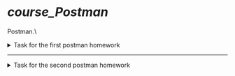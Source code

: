 # ***course_Postman***

Postman.\
<details><summary>Task for the first postman homework</summary>

Создать запросы в Postman.
Коллекция [тут](https://github.com/nN1ce/course_Postman/blob/main/QA_Course_VadimKs_33Gr.postman_collection.json)

```
Protocol: http
IP: 162.55.220.72
Port: 5005

EP_1
Method: GET
EndPoint: /get_method
request url params: 
 name: str
 age: int

response: 
[
    “Str”,
    “Str”
]

***

EP_2
Method: POST
EndPoint: /user_info_3
request form data: 
 name: str
 age: int
 salary: int

response: 
{'name': name,
          'age': age,
          'salary': salary,
          'family': {'children': [['Alex', 24], ['Kate', 12]],
                     'u_salary_1_5_year': salary * 4}


***

EP_3
Method: GET
EndPoint: /object_info_1
request url params: 
 name: str
 age: int
 weight: int

response: 
{'name': name,
          'age': age,
          'daily_food': weight * 0.012,
          'daily_sleep': weight * 2.5}


***

EP_4
Method: GET
EndPoint: /object_info_2
request url params: 
 name: str
 age: int
 salary: int

response: 
{'start_qa_salary': salary,
          'qa_salary_after_6_months': salary * 2,
          'qa_salary_after_12_months': salary * 2.7,
          'qa_salary_after_1.5_year': salary * 3.3,
          'qa_salary_after_3.5_years': salary * 3.8,
          'person': {'u_name': [user_name, salary, age],
                     'u_age': age,
                     'u_salary_5_years': salary * 4.2}
          }


***

EP_5
Method: GET
EndPoint: /object_info_3
request url params: 
 name: str
 age: int
 salary: int

response: 
{'name': name,
          'age': age,
          'salary': salary,
          'family': {'children': [['Alex', 24], ['Kate', 12]],
                     'pets': {'cat':{'name':'Sunny',
                                     'age': 3},
                              'dog':{'name':'Luky',
                                     'age': 4}},
                     'u_salary_1_5_year': salary * 4}
          }


***

EP_6
Method: GET
EndPoint: /object_info_4
request url params: 
 name: str
 age: int
 salary: int

response: 
{'name': name,
          'age': int(age),
          'salary': [salary, str(salary * 2), str(salary * 3)]


***

EP_7
Method: POST
EndPoint: /user_info_2
request form data: 
 name: str
 age: int
 salary: int

response: 
{'start_qa_salary': salary,
          'qa_salary_after_6_months': salary * 2,
          'qa_salary_after_12_months': salary * 2.7,
          'qa_salary_after_1.5_year': salary * 3.3,
          'qa_salary_after_3.5_years': salary * 3.8,
          'person': {'u_name': [user_name, salary, age],
                     'u_age': age,
                     'u_salary_5_years': salary * 4.2}
          }
          
```
          
</details>      

***

<details><summary>Task for the second postman homework</summary>
    HW_2 Postman


http://162.55.220.72:5005/first
1. Отправить запрос.
2. Статус код 200
```
pm.test("Проверка на статус-код 200", function () {
    pm.response.to.have.status(200);
});
```
3. Проверить, что в body приходит правильный string.
```
pm.test("В body приходит правильный string", function () {
    pm.expect(pm.response.text()).to.include("This is the first responce from server!ss");
});
```
***
http://162.55.220.72:5005/user_info_3
1. Отправить запрос.
2. Статус код 200.
```
pm.test("Status code is 200", function () {
    pm.response.to.have.status(200);
});
```
3. Спарсить response body в json.
```
var resp = pm.response.json();
```
4. Проверить, что name в ответе равно name s request (name вбить руками.)
```
pm.test("Req_name_Resp_name_Check_Manual", function () {
    pm.expect(resp.name).to.eql("Evgen");
});
```
5. Проверить, что age в ответе равно age s request (age вбить руками.)
```
pm.test("Resp.age = Req.age Check_Manual", function () {
    pm.expect(+resp.age).to.eql(32);
});
```
6. Проверить, что salary в ответе равно salary s request (salary вбить руками.)
```
pm.test("Resp.salary = Req.salary Check_Manual", function () {
    pm.expect(resp.salary).to.eql(7000);
});
```
7. Спарсить request.
```
var req = request.data;
```
8. Проверить, что name в ответе равно name s request (name забрать из request.)
```
pm.test('Req_name_Resp_name_Check_Auto', function () {
    pm.expect(resp.name).to.eql(req.name);
});
```
9. Проверить, что age в ответе равно age s request (age забрать из request.)
```
pm.test('Req_age_Resp_age_Check_Auto', function () {
    pm.expect(resp.age).to.eql(req.age);
});
```
10. Проверить, что salary в ответе равно salary s request (salary забрать из request.)
```
pm.test("Req_salary_Resp_salary_Check_Auto", function () {
    pm.expect(+req.salary).to.eql(resp.salary);
});
```
11. Вывести в консоль параметр family из response.
```
console.log(resp.family);
```
12. Проверить что u_salary_1_5_year в ответе равно salary*4 (salary забрать из request)
```
pm.test("Resp_salary_Req_salary*4_Check", function () {
    pm.expect(resp.family.u_salary_1_5_year).to.eql(req.salary * 4);
});
```
***
http://162.55.220.72:5005/object_info_3
1. Отправить запрос.
2. Статус код 200.
```
pm.test("Status code is 200", function () {
    pm.response.to.have.status(200);
});
```
3. Спарсить response body в json.
```
var resp = pm.response.json();
```
4. Спарсить request.
```
var req_url = pm.request.url.query.toObject();
```
5. Проверить, что name в ответе равно name s request (name забрать из request.)
```
pm.test("resp_name = req_name_Check_Auto", function () {
    pm.expect(resp.name).to.eql(req_url.name);
});
```
6. Проверить, что age в ответе равно age s request (age забрать из request.)
```
pm.test("resp_age = req_age_Check_Auto", function () {
    pm.expect(resp.age).to.eql(req_url.age);
});
```
7. Проверить, что salary в ответе равно salary s request (salary забрать из request.)
```
pm.test("resp_salary = req_salary_Check_Auto", function () {
    pm.expect(resp.salary).to.eql(+req_url.salary);
});
```
8. Вывести в консоль параметр family из response.
```
console.log(resp.family);
```
9. Проверить, что у параметра dog есть параметры name.
```
pm.test("dog have name Check", function () {
    pm.expect(resp.family.pets.dog).to.have.property('name');
});
```
10. Проверить, что у параметра dog есть параметры age.
```
pm.test("dog have age Check", function () {
    pm.expect(resp.family.pets.dog).to.have.property('age');
});
```
11. Проверить, что параметр name имеет значение Luky.
```
pm.test("name = Luky Check", function () {
    pm.expect(resp.family.pets.dog.name).to.eql('Luky');
});
```
12. Проверить, что параметр age имеет значение 4.
```
pm.test("age = 4 Check", function () {
    pm.expect(resp.family.pets.dog.age).to.eql(4);
});
```
***
http://162.55.220.72:5005/object_info_4
1. Отправить запрос.
2. Статус код 200.
```
pm.test("Status code is 200", function () {
    pm.response.to.have.status(200);
});
```
3. Спарсить response body в json.
```
var resp = pm.response.json();
```
4. Спарсить request.
```
var req = pm.request.url.query.toObject();
```
5. Проверить, что name в ответе равно name s request (name забрать из request.)
```
pm.test("resp_name = resp_name Check", function () {
    pm.expect(resp.name).to.eql(req.name);
});
```
6. Проверить, что age в ответе равно age из request (age забрать из request.)
```
pm.test("resp.age = req.age Check", function () {
    pm.expect(resp.age).to.eql(+req.age);
});
```
7. Вывести в консоль параметр salary из request.
```
console.log(req.salary);
```
8. Вывести в консоль параметр salary из response.
```
console.log(resp.salary);
```
9. Вывести в консоль 0-й элемент параметра salary из response.
```
console.log(resp.salary[0]);
```
10. Вывести в консоль 1-й элемент параметра salary параметр salary из response.
```
console.log(resp.salary[1]);
```
11. Вывести в консоль 2-й элемент параметра salary параметр salary из response.
```
console.log(resp.salary[2]);
```
12. Проверить, что 0-й элемент параметра salary равен salary из request (salary забрать из request.)
```
pm.test("resp.salary[0] = req.salary", function () {
    pm.expect(resp.salary[0]).to.eql(+req.salary);
});
```
13. Проверить, что 1-й элемент параметра salary равен salary*2 из request (salary забрать из request.)
```
pm.test("resp.salary[1] = req.slasry * 2", function (){
    pm.expect(+resp.salary[1]).to.eql(req.salary * 2);
});
```
14. Проверить, что 2-й элемент параметра salary равен salary*3 из request (salary забрать из request.)
```
pm.test("resp.salary[2] = req.salary * 3", function (){
    pm.expect(+resp.salary[2]).to.eql(req.salary * 3);
});
```
15. Создать в окружении переменную name
```

```
16. Создать в окружении переменную age
```

```
17. Создать в окружении переменную salary
```

```
18. Передать в окружение переменную name
```
pm.environment.set("name", resp.name);
```
19. Передать в окружение переменную age
```
pm.environment.set("age", resp.age);
```
20. Передать в окружение переменную salary
```
pm.environment.set("salary", resp.salary [0]);
```
21. Написать цикл который выведет в консоль по порядку элементы списка из параметра salary.
```
for (let i = 0; i <= resp.salary.length -1; i++) {
	console.log(resp.salary[i]);
};
```
***
http://162.55.220.72:5005/user_info_2
1. Вставить параметр salary из окружения в request
2. Вставить параметр age из окружения в age
3. Вставить параметр name из окружения в name
4. Отправить запрос.
5. Статус код 200
```
pm.test("Status code is 200", function () {
    pm.response.to.have.status(200);
});
```
6. Спарсить response body в json.
```
var resp = pm.response.json();
```
7. Спарсить request.
```
var req = request.data;
```
8. Проверить, что json response имеет параметр start_qa_salary
```
pm.test("resp have start_qa_salary", function () {
    pm.expect(resp).to.have.property("start_qa_salary");
});
```
9. Проверить, что json response имеет параметр qa_salary_after_6_months
```
pm.test("resp have qa_salary_after_6_months", function () {
    pm.expect(resp).to.have.property("qa_salary_after_6_months");
});
```
10. Проверить, что json response имеет параметр qa_salary_after_12_months
```
pm.test("resp have qa_salary_after_12_months", function () {
    pm.expect(resp).to.have.property("qa_salary_after_12_months");
});
```
11. Проверить, что json response имеет параметр qa_salary_after_1.5_year
```
pm.test("resp have qa_salary_after_1.5_year", function () {
    pm.expect(resp).to.have.property("qa_salary_after_1.5_year");
});
```
12. Проверить, что json response имеет параметр qa_salary_after_3.5_years
```
pm.test("resp have qa_salary_after_3.5_years", function () {
    pm.expect(resp).to.have.property("qa_salary_after_3.5_years");
});
```
13. Проверить, что json response имеет параметр person
```
pm.test("resp have person", function () {
    pm.expect(resp).to.have.property("person");
});
```
14. Проверить, что параметр start_qa_salary равен salary из request (salary забрать из request.)
```
pm.test("start_qa_salary = req.salary", function () {
    pm.expect(resp.start_qa_salary).to.eql(+req.salary);
});
```
15. Проверить, что параметр qa_salary_after_6_months равен salary*2 из request (salary забрать из request.)
```
pm.test("resp.qa_salary_after_6 = req.salary * 2", function () {
    pm.expect(resp.qa_salary_after_6_months).to.eql(req.salary * 2);
});
```
16. Проверить, что параметр qa_salary_after_12_months равен salary*2.7 из request (salary забрать из request.)
```
pm.test("qa_salary_after_12_months = salary * 2.7", function () {
    pm.expect(resp.qa_salary_after_12_months).to.eql(req.salary * 2.7);
});
```
17. Проверить, что параметр qa_salary_after_1.5_year равен salary*3.3 из request (salary забрать из request.)
```
pm.test("qa_salary_after_1.5_year = salary * 3.3", function () {
    pm.expect(resp['qa_salary_after_1.5_year']).to.eql(req.salary * 3.3);
});
```
18. Проверить, что параметр qa_salary_after_3.5_years равен salary*3.8 из request (salary забрать из request.)
```
pm.test("qa_salary_after_3.5_years = salary * 3.8", function () {
    pm.expect(resp['qa_salary_after_3.5_years']).to.eql(req.salary * 3.8);
});

```
19. Проверить, что в параметре person, 1-й элемент из u_name равен salary из request (salary забрать из request.)
```
pm.test("resp.person.u_name[1] = req.salary", function () {
    pm.expect(resp.person.u_name[1]).to.eql(+req.salary);
});
```
20. Проверить, что что параметр u_age равен age из request (age забрать из request.)
```
pm.test("resp.person.u_age = req.age", function () {
    pm.expect(resp.person.u_age).to.eql(+req.age);
});
```
21. Проверить, что параметр u_salary_5_years равен salary*4.2 из request (salary забрать из request.)
```
pm.test("resp.person.u_salary_5_years = req.salary * 4.2", function () {
    pm.expect(resp.person.u_salary_5_years).to.eql(req.salary * 4.2);
});
```
22. ***Написать цикл который выведет в консоль по порядку элементы списка из параметра person.
```
for(var key in resp.person) {
   if(typeof(resp.person[key]) == 'object'){
       for(let i = 0; i <= Object.keys(resp.person[key]).length; i++){
           console.log(resp.person[key][i]);
       }
   }
   else if(typeof(resp.person[key]) != 'object') {
        console.log(resp.person[key]);
   }
}
```

02.01.2023
Postman_tests
</details>